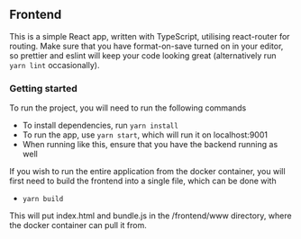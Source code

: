 ## Frontend

This is a simple React app, written with TypeScript, utilising react-router for routing. Make sure that you have format-on-save turned on in your editor, so prettier and eslint will keep your code looking great (alternatively run `yarn lint` occasionally).

### Getting started

To run the project, you will need to run the following commands

- To install dependencies, run `yarn install`
- To run the app, use `yarn start`, which will run it on localhost:9001
- When running like this, ensure that you have the backend running as well

If you wish to run the entire application from the docker container, you will first need to build the frontend into a single file, which can be done with

- `yarn build`

This will put index.html and bundle.js in the /frontend/www directory, where the docker container can pull it from.

